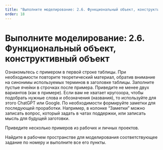 ```yaml
---
title: "Выполните моделирование: 2.6. Функциональный объект, конструктивный объект"
order: 18
---
```


# Выполните моделирование: 2.6. Функциональный объект, конструктивный объект

Ознакомьтесь с примером в первой строке таблицы. При необходимости повторите теоретический материал, обратив внимание на синонимы используемых терминов в заголовке таблицы. Заполните пустые ячейки в строчках после примера. Приведите не менее двух вариантов (как в примере). Если вам не хватает кругозора, чтобы подобрать нужные слова и обозначения (названия), то используйте для этого ChatGPT или Google. По необходимости формируйте заметки для последующей проработки. Например, в колонке “Заметки” можно записать вопрос, который задать в чатах поддержки, или записать мысль для будущей заготовки.

Приведите несколько примеров из рабочих и личных проектов.

Найдите в рабочем пространстве для моделирования соответствующее задание по номеру и выполните все его пункты.